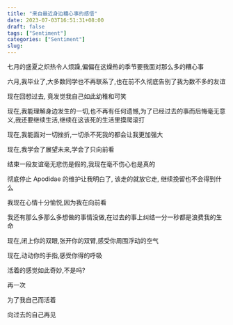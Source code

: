 ```yaml
---
title: "来自最近身边糟心事的感悟"
date: 2023-07-03T16:51:31+08:00
draft: false
tags: ["Sentiment"]
categories: ["Sentiment"]
slug: 
---
```

七月的盛夏之炽热令人烦躁,偏偏在这燥热的季节要我面对那么多的糟心事 

六月,我毕业了,大多数同学也不再联系了,也在前不久彻底告别了我为数不多的友谊   

现在回想过去, 竟发觉我自己如此幼稚和可笑   

现在,我能理解身边发生的一切,也不再有任何遗憾,为了已经过去的事而后悔毫无意义,我还要继续生活,继续在这该死的生活里摸爬滚打  

现在,我能面对一切挫折,一切杀不死我的都会让我更加强大  

现在,我学会了展望未来,学会了只向前看  

结束一段友谊毫无悲伤是假的,我现在毫不伤心也是真的  

彻底停止 Apodidae 的维护让我明白了, 该走的就放它走, 继续挽留也不会得到什么  

我现在心情十分愉悦,因为我在向前看  

我还有那么多那么多想做的事情没做,在过去的事上纠结一分一秒都是浪费我的生命  

现在,闭上你的双眼,张开你的双臂,感受你周围浮动的空气  

现在,动动你的手指,感受你得的呼吸  

活着的感觉如此奇妙,不是吗?  

再一次  

为了我自己而活着  

向过去的自己再见  




<meting-js
	auto="https://music.163.com/song?id=2048955735">
</meting-js>